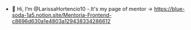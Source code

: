 - 👋 Hi, I’m @LarissaHortencio10
-.It's my page of mentor -> https://blue-soda-1a5.notion.site/Mentoria-Frontend-c8696d630a1e4803a129438334286612

